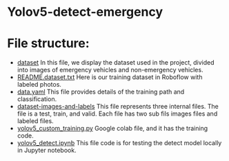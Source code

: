 # Yolov5-detect-emergency


# File structure: 
- [dataset](dataset) In this file, we display the dataset used in the project, divided into images of emergency vehicles and non-emergency vehicles.
- [README.dataset.txt](README.dataset.txt) Here is our training dataset in Roboflow with labeled photos.
- [data.yaml](data.yaml) This file provides details of the training path and classification.  
- [dataset-images-and-labels](dataset-images-and-labels) This file represents three internal files. The file is a test, train, and valid. Each file has two sub fils images files and labeled files.
- [yolov5_custom_training.py](yolov5_custom_training.py) Google colab file, and it has the training code.
- [yolov5_detect.ipynb](yolov5_detect.ipynb) This file code is for testing the detect model locally in Jupyter notebook.
